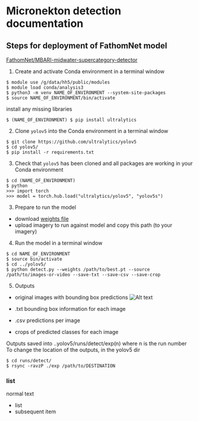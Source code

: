 # Micronekton detection documentation 

## Steps for deployment of FathomNet model 

[FathomNet/MBARI-midwater-supercategory-detector](https://huggingface.co/FathomNet/MBARI-midwater-supercategory-detector)

1. Create and activate Conda environment 
in a terminal window
  
```
$ module use /g/data/hh5/public/modules
$ module load conda/analysis3
$ python3 -m venv NAME_OF_ENVIRONMENT --system-site-packages 
$ source NAME_OF_ENVIRONMENT/bin/activate
```

install any missing libraries

```
$ (NAME_OF_ENVIRONMENT) $ pip install ultralytics
```

2. Clone `yolov5` into the Conda environment
in a terminal window

```
$ git clone https://github.com/ultralytics/yolov5
$ cd yolov5/
$ pip install -r requirements.txt
```

3. Check that `yolov5` has been cloned and all packages are working in your Conda environment

```
$ cd (NAME_OF_ENVIRONMENT)
$ python
>>> import torch
>>> model = torch.hub.load("ultralytics/yolov5", "yolov5s")  
```

3. Prepare to run the model
* download [weights file]('https://huggingface.co/FathomNet/MBARI-midwater-supercategory-detector/blob/main/best.pt')
* upload imagery to run against model and copy this path (to your imagery) 

4. Run the model 
in a terminal window

```
$ cd NAME_OF_ENVIRONMENT
$ source bin/activate
$ cd ../yolov5/
$ python detect.py --weights /path/to/best.pt --source /path/to/images-or-video --save-txt --save-csv --save-crop
```

5. Outputs

* original images with bounding box predictions
![Alt text](scratch/nf33/cu2464/Station_03/OBL00162.JPG)

* .txt bounding box information for each image
* .csv predictions per image
* crops of predicted classes for each image

Outputs saved into ..yolov5/runs/detect/exp(n) where n is the run number
To change the location of the outputs, in the yolov5 dir
```
$ cd runs/detect/
$ rsync -ravzP ./exp /path/to/DESTINATION
```



  








 

### list 

normal text 
- list
- subsequent item


